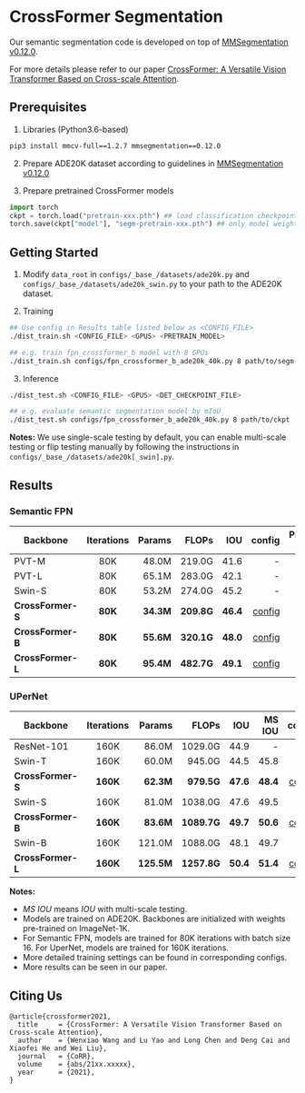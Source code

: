 # CrossFormer Segmentation
Our semantic segmentation code is developed on top of [MMSegmentation v0.12.0](https://github.com/open-mmlab/mmsegmentation/tree/v0.12.0).

For more details please refer to our paper [CrossFormer: A Versatile Vision Transformer Based on Cross-scale Attention]().




## Prerequisites

1. Libraries (Python3.6-based)
```bash
pip3 install mmcv-full==1.2.7 mmsegmentation==0.12.0
```

2. Prepare ADE20K dataset according to guidelines in [MMSegmentation v0.12.0](https://github.com/open-mmlab/mmsegmentation/tree/v0.12.0)

3. Prepare pretrained CrossFormer models
```python
import torch
ckpt = torch.load("pretrain-xxx.pth") ## load classification checkpoint
torch.save(ckpt["model"], "segm-pretrain-xxx.pth") ## only model weights are needed
```



## Getting Started

1. Modify `data_root` in `configs/_base_/datasets/ade20k.py`  and `configs/_base_/datasets/ade20k_swin.py` to your path to the ADE20K dataset.

2. Training
```bash
## Use config in Results table listed below as <CONFIG_FILE>
./dist_train.sh <CONFIG_FILE> <GPUS> <PRETRAIN_MODEL>

## e.g. train fpn_crossformer_b model with 8 GPUs
./dist_train.sh configs/fpn_crossformer_b_ade20k_40k.py 8 path/to/segm-pretrain-xxx.pth
```

3. Inference
```bash
./dist_test.sh <CONFIG_FILE> <GPUS> <DET_CHECKPOINT_FILE>

## e.g. evaluate semantic segmentation model by mIoU
./dist_test.sh configs/fpn_crossformer_b_ade20k_40k.py 8 path/to/ckpt
```
**Notes:** We use single-scale testing by default, you can enable multi-scale testing or flip testing manually by following the instructions in `configs/_base_/datasets/ade20k[_swin].py`.




## Results

### Semantic FPN

| Backbone      | Iterations | Params | FLOPs | IOU | config| Pretrained Model|
| ------------- | :-----: | ------:| -----:| ------:| -----:| ---------------:|
| PVT-M         | 80K    | 48.0M | 219.0G | 41.6  | - | - |
| PVT-L         | 80K    | 65.1M | 283.0G | 42.1  | - | - |
| Swin-S        | 80K    | 53.2M | 274.0G | 45.2  | - | - |
| **CrossFormer-S** | **80K**    | **34.3M** | **209.8G** | **46.4**  | [config](https://github.com/cheerss/CrossFormer/blob/main/segmentation/configs/fpn_crossformer_s_ade20k_40k.py)   | *TBD* |
| **CrossFormer-B** | **80K**    | **55.6M** | **320.1G** | **48.0**  | [config](https://github.com/cheerss/CrossFormer/blob/main/segmentation/configs/fpn_crossformer_b_ade20k_40k.py)   | *TBD* |
| **CrossFormer-L** | **80K**    | **95.4M** | **482.7G** | **49.1** | [config](https://github.com/cheerss/CrossFormer/blob/main/segmentation/configs/fpn_crossformer_l_ade20k_40k.py)   | *TBD* |

### UPerNet

| Backbone      | Iterations | Params | FLOPs | IOU    | MS IOU | config| Pretrained Model|
| ------------- | :--------: | ------:| -----:| ------:| ------:| -----:| ---------------:|
| ResNet-101    | 160K   | 86.0M | 1029.0G | 44.9  | - | - | - |
| Swin-T        | 160K   | 60.0M | 945.0G  | 44.5  | 45.8 | - | - |
| **CrossFormer-S** | **160K**   | **62.3M** | **979.5G**  | **47.6**  | **48.4** | [config](https://github.com/cheerss/CrossFormer/blob/main/segmentation/configs/upernet_crossformer_s_ade20k.py)   | *TBD* |
| Swin-S        | 160K   | 81.0M | 1038.0G | 47.6  | 49.5 | - | - |
| **CrossFormer-B** | **160K**   | **83.6M** | **1089.7G** | **49.7**  | **50.6** | [config](https://github.com/cheerss/CrossFormer/blob/main/segmentation/configs/upernet_crossformer_b_ade20k.py)   | *TBD* |
| Swin-B        | 160K   | 121.0M| 1088.0G | 48.1  | 49.7 | - | - |
| **CrossFormer-L** | **160K**   | **125.5M**| **1257.8G** | **50.4** | **51.4** | [config](https://github.com/cheerss/CrossFormer/blob/main/segmentation/configs/upernet_crossformer_l_ade20k.py)   | *TBD* |

**Notes:**
- *MS IOU* means *IOU* with multi-scale testing.
- Models are trained on ADE20K. Backbones are initialized with weights pre-trained on ImageNet-1K.
- For Semantic FPN, models are trained for 80K iterations with batch size 16. For UperNet, models are trained for 160K iterations.
- More detailed training settings can be found in corresponding configs.
- More results can be seen in our paper.




## Citing Us

```
@article{crossformer2021,
  title     = {CrossFormer: A Versatile Vision Transformer Based on Cross-scale Attention},
  author    = {Wenxiao Wang and Lu Yao and Long Chen and Deng Cai and Xiaofei He and Wei Liu},
  journal   = {CoRR},
  volume    = {abs/21xx.xxxxx},
  year      = {2021},
}
```
